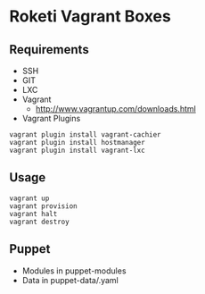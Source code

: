 # Roketi Vagrant Boxes


## Requirements

* SSH
* GIT
* LXC
* Vagrant
    * http://www.vagrantup.com/downloads.html
* Vagrant Plugins

```
vagrant plugin install vagrant-cachier
vagrant plugin install hostmanager
vagrant plugin install vagrant-lxc
```


## Usage

```
vagrant up
vagrant provision
vagrant halt
vagrant destroy 
```


## Puppet

- Modules in puppet-modules
- Data in puppet-data/<hostname>.yaml

